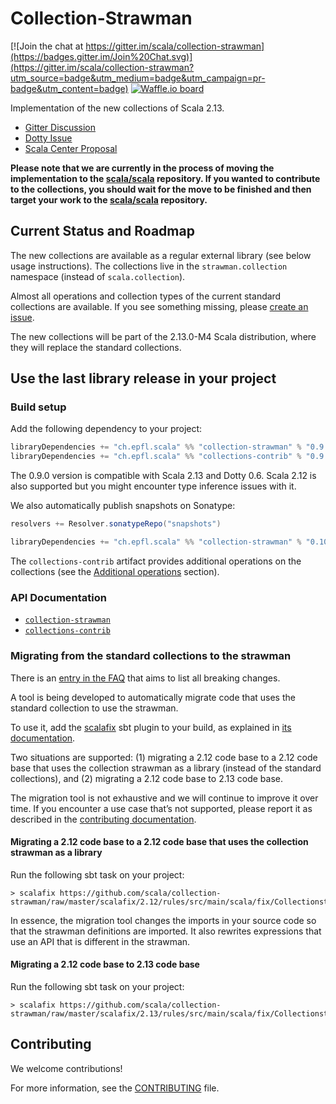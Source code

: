 # Collection-Strawman

[![Join the chat at https://gitter.im/scala/collection-strawman](https://badges.gitter.im/Join%20Chat.svg)](https://gitter.im/scala/collection-strawman?utm_source=badge&utm_medium=badge&utm_campaign=pr-badge&utm_content=badge)
[![Waffle.io board](https://badge.waffle.io/scala/collection-strawman.svg?label=ready&title=Ready+issues)](http://waffle.io/scala/collection-strawman)

Implementation of the new collections of Scala 2.13.

- [Gitter Discussion](https://gitter.im/scala/collection-strawman)
- [Dotty Issue](https://github.com/lampepfl/dotty/issues/818)
- [Scala Center Proposal](https://github.com/scalacenter/advisoryboard/blob/master/proposals/007-collections.md)

**Please note that we are currently in the process of moving the implementation to the
[scala/scala](https://github.com/scala/scala) repository. If you wanted to contribute
to the collections, you should wait for the move to be finished and then target
your work to the [scala/scala](https://github.com/scala/scala) repository.**

## Current Status and Roadmap

The new collections are available as a regular external library (see below usage
instructions). The collections live in the `strawman.collection` namespace
(instead of `scala.collection`).

Almost all operations and collection types of the current standard collections
are available. If you see something missing, please
[create an issue](https://github.com/scala/collection-strawman/issues/new).

The new collections will be part of the 2.13.0-M4 Scala distribution, where they will
replace the standard collections.

## Use the last library release in your project

### Build setup

Add the following dependency to your project:

~~~ scala
libraryDependencies += "ch.epfl.scala" %% "collection-strawman" % "0.9.0"
libraryDependencies += "ch.epfl.scala" %% "collections-contrib" % "0.9.0" // optional
~~~

The 0.9.0 version is compatible with Scala 2.13 and Dotty 0.6. Scala 2.12 is also supported
but you might encounter type inference issues with it.

We also automatically publish snapshots on Sonatype:

~~~ scala
resolvers += Resolver.sonatypeRepo("snapshots")

libraryDependencies += "ch.epfl.scala" %% "collection-strawman" % "0.10.0-SNAPSHOT"
~~~

The `collections-contrib` artifact provides additional operations on the collections (see the
[Additional operations](#additional-operations) section).

### API Documentation

- [`collection-strawman`](https://static.javadoc.io/ch.epfl.scala/collection-strawman_2.12/0.9.0/index.html)
- [`collections-contrib`](https://static.javadoc.io/ch.epfl.scala/collections-contrib_2.12/0.9.0/index.html)

### Migrating from the standard collections to the strawman

There is an [entry in the FAQ](https://github.com/scala/collection-strawman/wiki/FAQ#what-are-the-breaking-changes)
that aims to list all breaking changes.

A tool is being developed to automatically migrate code that uses the standard
collection to use the strawman.

To use it, add the [scalafix](https://scalacenter.github.io/scalafix/) sbt plugin
to your build, as explained in
[its documentation](https://scalacenter.github.io/scalafix/#Installation).

Two situations are supported: (1) migrating a 2.12 code base to a 2.12 code base that
uses the collection strawman as a library (instead of the standard collections), and
(2) migrating a 2.12 code base to 2.13 code base.

The migration tool is not exhaustive and we will continue to improve
it over time. If you encounter a use case that’s not supported, please
report it as described in the
[contributing documentation](CONTRIBUTING.md#migration-tool).

#### Migrating a 2.12 code base to a 2.12 code base that uses the collection strawman as a library

Run the following sbt task on your project:

~~~
> scalafix https://github.com/scala/collection-strawman/raw/master/scalafix/2.12/rules/src/main/scala/fix/Collectionstrawman_v0.scala
~~~

In essence, the migration tool changes the imports in your source code
so that the strawman definitions are imported. It also rewrites
expressions that use an API that is different in the strawman.

#### Migrating a 2.12 code base to 2.13 code base

Run the following sbt task on your project:

~~~
> scalafix https://github.com/scala/collection-strawman/raw/master/scalafix/2.13/rules/src/main/scala/fix/Collectionstrawman_v0.scala
~~~

## Contributing

We welcome contributions!

For more information, see the [CONTRIBUTING](CONTRIBUTING.md) file.

